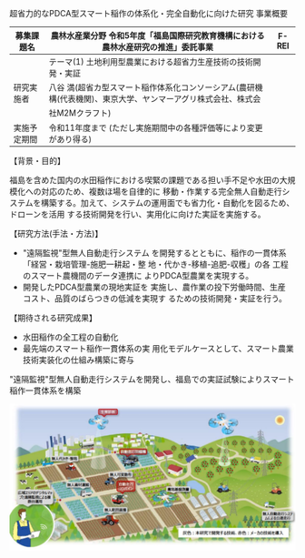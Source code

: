 超省力的なPDCA型スマート稲作の体系化・完全自動化に向けた研究 事業概要

| 募集課題名 | 農林水産業分野 令和5年度「福島国際研究教育機構における農林水産研究の推進」委託事業 | F-REI |
| --- | --- | --- |
|  | テーマ(1) 土地利用型農業における超省力生産技術の技術開発・実証 |  |
| 研究実施者 | 八谷 満(超省カ型スマート稲作体系化コンソーシアム(農研機構(代表機関)、東京大学、ヤンマーアグリ株式会社、株式会 |  |
|  | 社M2Mクラフト) |  |
| 実施予定期間 | 令和11年度まで (ただし実施期間中の各種評価等により変更があり得る) |  |

【背景・目的】

福島を含めた国内の水田稲作における喫緊の課題である担い手不足や水田の大規模化への対応のため、複数ほ場を自律的に 移動・作業する完全無人自動走行システムを構築する。加えて、システムの運用面でも省力化・自動化を図るため、ドローンを活用 する技術開発を行い、実用化に向けた実証を実施する。

【研究方法(手法・方法)】

- "遠隔監視"型無人自動走行システム を開発するとともに、稲作の一貫体系 「経営・栽培管理-施肥一耕起・整 地・代かき-移植-追肥-収穫」の各 工程のスマート農機間のデータ連携に よりPDCA型農業を実現する。
- 開発したPDCA型農業の現地実証を 実施し、農作業の投下労働時間、生産 コスト、品質のばらつきの低減を実現す るための技術開発・実証を行う。

【期待される研究成果】

- 水田稲作の全工程の自動化
- 最先端のスマート稲作一貫体系の実 用化モデルケースとして、スマート農業 技術実装化の仕組み構築に寄与

"遠隔監視"型無人自動走行システムを開発し、福島での実証試験によりスマート稲作一貫体系を構築

![](_page_0_Picture_11.jpeg)

